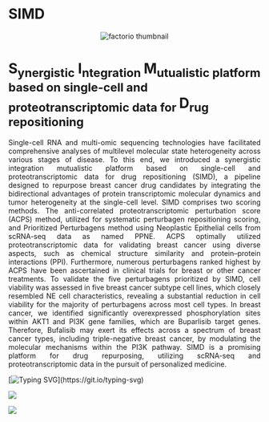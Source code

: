 # SIMD


<p align="center">
  <img src="https://github.com/SMID-SYL/SMID/assets/149923570/2ef2842d-838d-4f36-b219-9d751cf2add6" alt="factorio thumbnail"/>
</p> 

**S<sub>ynergistic</sub> I<sub>ntegration </sub> M<sub>utualistic platform based on single-cell and proteotranscriptomic data for </sub>D<sub>rug repositioning</sub>**
==

<div align="justify">
Single-cell RNA and multi-omic sequencing technologies have facilitated comprehensive analyses of multilevel molecular state heterogeneity across various stages of disease. To this end, we introduced a synergistic integration mutualistic platform based on single-cell and proteotranscriptomic data for drug repositioning (SIMD), a pipeline designed to repurpose breast cancer drug candidates by integrating the bidirectional advantages of protein transcriptomic molecular dynamics and tumor heterogeneity at the single-cell level. SIMD comprises two scoring methods. The anti-correlated proteotranscriptomic perturbation score (ACPS) method, utilized for systematic perturbagen repositioning scoring, and Prioritized Perturbagens method using Neoplastic Epithelial cells from scRNA-seq data as named PPNE.
ACPS optimally utilized proteotranscriptomic data for validating breast cancer using diverse aspects, such as chemical structure similarity and protein–protein interactions (PPI). Furthermore, numerous perturbagens ranked highest by ACPS have been ascertained in clinical trials for breast or other cancer treatments. To validate the five perturbagens prioritized by SIMD, cell viability was assessed in five breast cancer subtype cell lines, which closely resembled NE cell characteristics, revealing a substantial reduction in cell viability for the majority of perturbagens across most cell types. In breast cancer, we identified significantly overexpressed phosphorylation sites within AKT1 and PI3K gene families, which are Buparlisib target genes. Therefore, Bufalisib may exert its effects across a spectrum of breast cancer types, including triple-negative breast cancer, by modulating the molecular mechanisms within the PI3K pathway. SIMD is a promising platform for drug repurposing, utilizing scRNA-seq and proteotranscriptomic data in the pursuit of personalized medicine.
</div>


[![Typing SVG](https://readme-typing-svg.demolab.com?font=Fira+Code&pause=1000&random=false&width=435&lines=data+can+downloaded+by+click+icon.)](https://git.io/typing-svg)

<a href="https://drive.google.com/drive/folders/1ThXWDXPJRh9msFD1FBa5USXRvrAbeYTv?usp=drive_link"><img src="https://img.shields.io/badge/Google-4285F4?logo=google&logoColor=fff&style=for-the-badge"/></a>



<img src="https://capsule-render.vercel.app/api?type=wave&color=auto&height=300&section=header&text=capsule%20render&fontSize=90" />



```

```


